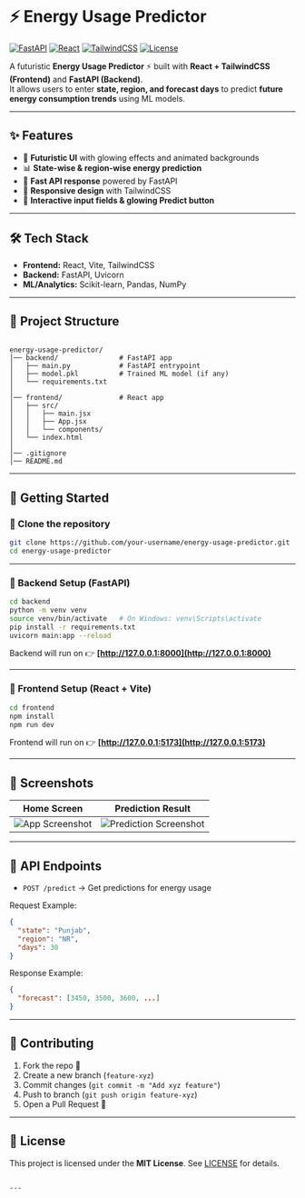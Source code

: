 # ⚡ Energy Usage Predictor

[![FastAPI](https://img.shields.io/badge/FastAPI-0.100+-009688?style=for-the-badge&logo=fastapi)](https://fastapi.tiangolo.com/)
[![React](https://img.shields.io/badge/React-18.0+-61DBFB?style=for-the-badge&logo=react)](https://reactjs.org/)
[![TailwindCSS](https://img.shields.io/badge/TailwindCSS-3.0+-38B2AC?style=for-the-badge&logo=tailwindcss)](https://tailwindcss.com/)
[![License](https://img.shields.io/badge/License-MIT-yellow.svg?style=for-the-badge)](LICENSE)

A futuristic **Energy Usage Predictor** ⚡ built with **React + TailwindCSS (Frontend)** and **FastAPI (Backend)**.  
It allows users to enter **state, region, and forecast days** to predict **future energy consumption trends** using ML models.

---

## ✨ Features
- 🌌 **Futuristic UI** with glowing effects and animated backgrounds  
- 📊 **State-wise & region-wise energy prediction**  
- 🚀 **Fast API response** powered by FastAPI  
- 🎨 **Responsive design** with TailwindCSS  
- 🔮 **Interactive input fields & glowing Predict button**  

---

## 🛠️ Tech Stack
- **Frontend:** React, Vite, TailwindCSS  
- **Backend:** FastAPI, Uvicorn  
- **ML/Analytics:** Scikit-learn, Pandas, NumPy  

---

## 📂 Project Structure
```

energy-usage-predictor/
│── backend/               # FastAPI app
│   ├── main.py            # FastAPI entrypoint
│   ├── model.pkl          # Trained ML model (if any)
│   └── requirements.txt
│
│── frontend/              # React app
│   ├── src/
│   │   ├── main.jsx
│   │   ├── App.jsx
│   │   └── components/
│   └── index.html
│
│── .gitignore
│── README.md

````

---

## 🚀 Getting Started

### 🔹 Clone the repository
```bash
git clone https://github.com/your-username/energy-usage-predictor.git
cd energy-usage-predictor
````

---

### 🔹 Backend Setup (FastAPI)

```bash
cd backend
python -m venv venv
source venv/bin/activate   # On Windows: venv\Scripts\activate
pip install -r requirements.txt
uvicorn main:app --reload
```

Backend will run on 👉 **[http://127.0.0.1:8000](http://127.0.0.1:8000)**

---

### 🔹 Frontend Setup (React + Vite)

```bash
cd frontend
npm install
npm run dev
```

Frontend will run on 👉 **[http://127.0.0.1:5173](http://127.0.0.1:5173)**

---

## 📸 Screenshots

| Home Screen                         | Prediction Result                          |
| ----------------------------------- | ------------------------------------------ |
| ![App Screenshot](./assets/SS1.png) | ![Prediction Screenshot](./assets/SS2.png) |

---

## 📡 API Endpoints

* `POST /predict` → Get predictions for energy usage

Request Example:

```json
{
  "state": "Punjab",
  "region": "NR",
  "days": 30
}
```

Response Example:

```json
{
  "forecast": [3450, 3500, 3600, ...]
}
```

---

## 🤝 Contributing

1. Fork the repo 🍴
2. Create a new branch (`feature-xyz`)
3. Commit changes (`git commit -m "Add xyz feature"`)
4. Push to branch (`git push origin feature-xyz`)
5. Open a Pull Request 🚀

---

## 📜 License

This project is licensed under the **MIT License**.
See [LICENSE](LICENSE) for details.

```

---

